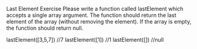 Last Element Exercise
Please write a function called lastElement which accepts a single array argument.  The function should return the last element of the array (without removing the element).  If the array is empty, the function should return null.

lastElement([3,5,7]) //7
lastElement([1]) //1
lastElement([]) //null
